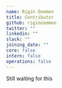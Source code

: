```yaml
---
name: Rigin Oommen
title: Contributor
github: riginoommen
twitter: ""
linkedin: ""
slack: ""
joining_date: ""
core: false
intern: false
operations: false
---
```


Still waiting for this
